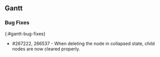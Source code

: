 ## Gantt

### Bug Fixes
{:#gantt-bug-fixes}

* \#267222, 266537 - When deleting the node in collapsed state, child nodes are now cleared properly.
